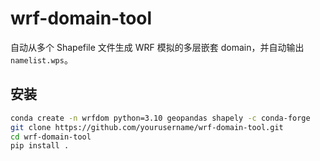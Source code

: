 # wrf-domain-tool

自动从多个 Shapefile 文件生成 WRF 模拟的多层嵌套 domain，并自动输出 `namelist.wps`。

## 安装

```bash
conda create -n wrfdom python=3.10 geopandas shapely -c conda-forge
git clone https://github.com/yourusername/wrf-domain-tool.git
cd wrf-domain-tool
pip install .
